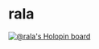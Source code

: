 # rala

[![@rala's Holopin board](https://holopin.io/api/user/board?user=rala)](https://holopin.io/@rala)
